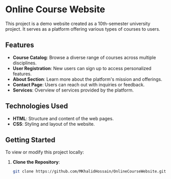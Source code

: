 # Online Course Website

This project is a demo website created as a 10th-semester university project. It serves as a platform offering various types of courses to users.

## Features

- **Course Catalog**: Browse a diverse range of courses across multiple disciplines.
- **User Registration**: New users can sign up to access personalized features.
- **About Section**: Learn more about the platform's mission and offerings.
- **Contact Page**: Users can reach out with inquiries or feedback.
- **Services**: Overview of services provided by the platform.

## Technologies Used

- **HTML**: Structure and content of the web pages.
- **CSS**: Styling and layout of the website.

## Getting Started

To view or modify this project locally:

1. **Clone the Repository**:
   ```bash
   git clone https://github.com/MKhalidHossain/OnlineCourseWebsite.git
